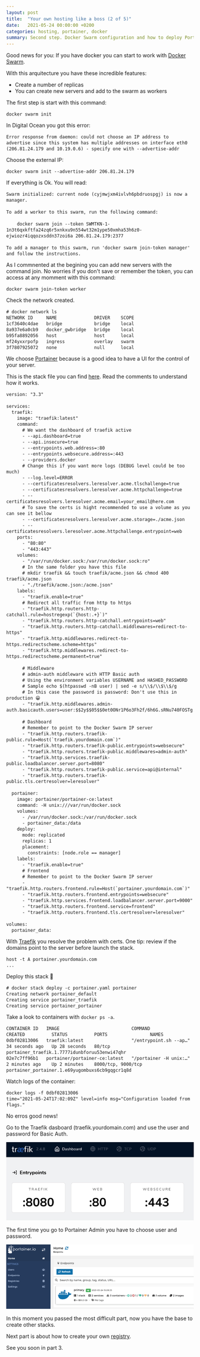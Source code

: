 ```yaml
---
layout: post
title:  "Your own hosting like a boss (2 of 5)"
date:   2021-05-24 00:00:00 +0200
categories: hosting, portainer, docker
summary: Second step. Docker Swarm configuration and how to deploy Portainer.
---
```


Good news for you: If you have docker you can start to work with [Docker Swarm][dockerSwarm].

With this arquitecture you have these incredible features:
- Create a number of replicas
- You can create new servers and add to the swarm as workers

The first step is start with this command:

```
docker swarm init
```

In Digital Ocean you got this error:

```
Error response from daemon: could not choose an IP address to advertise since this system has multiple addresses on interface eth0 (206.81.24.179 and 10.19.0.6) - specify one with --advertise-addr
```

Choose the external IP:

```
docker swarm init --advertise-addr 206.81.24.179
```

If everything is Ok. You will read:

```
Swarm initialized: current node (cyjmwjxm4ivlvh6pbdruospgj) is now a manager.

To add a worker to this swarm, run the following command:

    docker swarm join --token SWMTKN-1-1n3t6qxkftfa24zq6r5xnkxu9n554wt32m1ype50xmha53h6z0-ejwiozr4iqqozxsddn37zoi6a 206.81.24.179:2377

To add a manager to this swarm, run 'docker swarm join-token manager' and follow the instructions.
```

As I commnented at the begining you can add new servers with the command join. No worries if you don't save or remember the token, you can access at any momment with this command:

```
docker swarm join-token worker
```

Check the network created.

```
# docker network ls
NETWORK ID     NAME              DRIVER    SCOPE
1cf3640c4dae   bridge            bridge    local
8a937e6a0cb9   docker_gwbridge   bridge    local
b95fa8892056   host              host      local
mf24yxxrpofp   ingress           overlay   swarm
3f7807925072   none              null      local
```

We choose [Portainer][portainer] because is a good idea to have a UI for the control of your server.

This is the stack file you can find [here](https://github.com/monchopena/your-own-hosting-like-a-boss-files/blob/main/portainer/stack.yaml). Read the comments to understand how it works.

```
version: "3.3"

services:
  traefik:
    image: "traefik:latest"
    command:
      # We want the dashboard of traefik active
      - --api.dashboard=true
      - --api.insecure=true
      - --entrypoints.web.address=:80
      - --entrypoints.websecure.address=:443
      - --providers.docker
      # Change this if you want more logs (DEBUG level could be too much)
      - --log.level=ERROR
      - --certificatesresolvers.leresolver.acme.tlschallenge=true
      - --certificatesresolvers.leresolver.acme.httpchallenge=true
      - --certificatesresolvers.leresolver.acme.email=your_email@here.com
      # To save the certs is hight recommended to use a volume as you can see it bellow
      - --certificatesresolvers.leresolver.acme.storage=./acme.json
      - --certificatesresolvers.leresolver.acme.httpchallenge.entrypoint=web
    ports:
      - "80:80"
      - "443:443"
    volumes:
      - "/var/run/docker.sock:/var/run/docker.sock:ro"
      # In the same folder you have this file
      # mkdir traefik && touch traefik/acme.json && chmod 400 traefik/acme.json
      - "./traefik/acme.json:/acme.json"
    labels:
      - "traefik.enable=true"
      # Redirect all traffic from http to https
      - "traefik.http.routers.http-catchall.rule=hostregexp(`{host:.+}`)"
      - "traefik.http.routers.http-catchall.entrypoints=web"
      - "traefik.http.routers.http-catchall.middlewares=redirect-to-https"
      - "traefik.http.middlewares.redirect-to-https.redirectscheme.scheme=https"
      - "traefik.http.middlewares.redirect-to-https.redirectscheme.permanent=true"

      # Middleware
      # admin-auth middleware with HTTP Basic auth
      # Using the environment variables USERNAME and HASHED_PASSWORD
      # Sample echo $(htpasswd -nB user) | sed -e s/\\$/\\$\\$/g
      # In this case the password is password: Don't use this in production 😁
      - "traefik.http.middlewares.admin-auth.basicauth.users=user:$$2y$$05$$0et0ONr1P6o3Fh2f/6h6G.sRNu740FOSTg.zXwA87Gq/VSvTOj2oW"

      # Dashboard
      # Remember to point to the Docker Swarm IP server
      - "traefik.http.routers.traefik-public.rule=Host(`traefik.yourdomain.com`)"
      - "traefik.http.routers.traefik-public.entrypoints=websecure"
      - "traefik.http.routers.traefik-public.middlewares=admin-auth"
      - "traefik.http.services.traefik-public.loadbalancer.server.port=8080"
      - "traefik.http.routers.traefik-public.service=api@internal"
      - "traefik.http.routers.traefik-public.tls.certresolver=leresolver"

  portainer:
    image: portainer/portainer-ce:latest
    command: -H unix:///var/run/docker.sock
    volumes:
      - /var/run/docker.sock:/var/run/docker.sock
      - portainer_data:/data
    deploy:
      mode: replicated
      replicas: 1
      placement:
        constraints: [node.role == manager]
    labels:
      - "traefik.enable=true"
      # Frontend
      # Remember to point to the Docker Swarm IP server
      - "traefik.http.routers.frontend.rule=Host(`portainer.yourdomain.com`)"
      - "traefik.http.routers.frontend.entrypoints=websecure"
      - "traefik.http.services.frontend.loadbalancer.server.port=9000"
      - "traefik.http.routers.frontend.service=frontend"
      - "traefik.http.routers.frontend.tls.certresolver=leresolver"

volumes:
  portainer_data:
```  

With [Traefik][traefik] you resolve the problem with certs. One tip: review if the domains point to the server before launch the stack.

```
host -t A portainer.yourdomain.com
...
```

Deploy this stack 🚀

```
# docker stack deploy -c portainer.yaml portainer
Creating network portainer_default
Creating service portainer_traefik
Creating service portainer_portainer
```

Take a look to containers with `docker ps -a`.

```
CONTAINER ID   IMAGE                           COMMAND                  CREATED          STATUS          PORTS                NAMES
0dbf02813006   traefik:latest                  "/entrypoint.sh --ap…"   34 seconds ago   Up 28 seconds   80/tcp               portainer_traefik.1.7777idunbforuu53enwi47qhr
02e7c7ff96b1   portainer/portainer-ce:latest   "/portainer -H unix:…"   2 minutes ago    Up 2 minutes    8000/tcp, 9000/tcp   portainer_portainer.1.e69yugombuxs6cb9gqgcr1q8d
```

Watch logs of the container:

```
docker logs -f 0dbf02813006
time="2021-05-24T17:02:09Z" level=info msg="Configuration loaded from flags."
```

No erros good news!

Go to the Traefik dasboard (traefik.yourdomain.com) and use the user and password for Basic Auth.

![traefik dashboard]

The first time you go to Portainer Admin you have to choose user and password.

![portainer dashboard]

In this moment you passed the most difficult part, now you have the base to create other stacks.

Next part is about how to create your own [registry][registry].

See you soon in part 3.

[dockerSwarm]: https://docs.docker.com/engine/swarm/
[registry]: https://hub.docker.com/_/registry
[traefik]: https://doc.traefik.io/traefik/
[portainer]: https://www.portainer.io/
[traefik dashboard]: /attachments/traefik-dashboard.png "Traefik Dashboard"
[portainer dashboard]: /attachments/portainer-dashboard.png "Portainer Dashboard"
